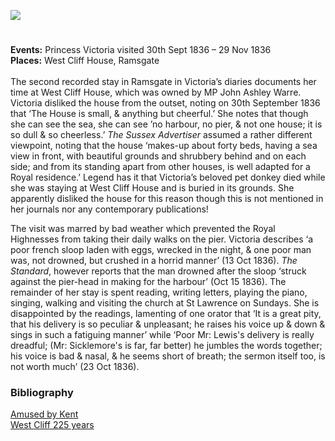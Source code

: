 <a href="https://www.kent-maps.online"><img src="https://kent-map.github.io/mdpress/juncture/ve-button.png"></a>
<param ve-config title="Queen Victoria and West Cliff House" author="Alyson Hunt" layout="vtl" banner="https://raw.githubusercontent.com/kent-map/images/main/banners/19c.jpg">

<param ve-entity eid="Q736439" aliases="Ramsgate">

#

**Events:** Princess Victoria visited 30th Sept 1836 – 29 Nov 1836   
**Places:** West Cliff House, Ramsgate   
<br>
The second recorded stay in Ramsgate in Victoria’s diaries documents her time at West Cliff House, which was owned by MP John Ashley Warre. Victoria disliked the house from the outset, noting on 30th September 1836 that ‘The House is small, & anything but cheerful.’ She notes that though she can see the sea, she can see ’no harbour, no pier, & not one house; it is so dull & so cheerless.’ _The Sussex Advertiser_ assumed a rather different viewpoint, noting that the house ‘makes-up about forty beds, having a sea view in front, with beautiful grounds and shrubbery behind and on each side; and from its standing apart from other houses, is well adapted for a Royal residence.’ Legend has it that Victoria’s beloved pet donkey died while she was staying at West Cliff House and is buried in its grounds. She apparently disliked the house for this reason though this is not mentioned in her journals nor any contemporary publications!
<param ve-image url="https://upload.wikimedia.org/wikipedia/commons/f/fc/Footpath_in_Warre_Recreational_Ground_-_geograph.org.uk_-_2359489.jpg" label="Footpath in Warre Recreational Ground" attribution="by David Anstiss, CC BY-SA 2.0, via Wikimedia Commons">

The visit was marred by bad weather which prevented the Royal Highnesses from taking their daily walks on the pier. Victoria describes ‘a poor french sloop laden with eggs, wrecked in the night, & one poor man was, not drowned, but crushed in a horrid manner’ (13 Oct 1836). _The Standard_, however reports that the man drowned after the sloop ‘struck against the pier-head in making for the harbour’ (Oct 15 1836). The remainder of her stay is spent reading, writing letters, playing the piano, singing, walking and visiting the church at St Lawrence on Sundays. She is disappointed by the readings,  lamenting of one orator that ‘It is a great pity, that his delivery is so peculiar & unpleasant; he raises his voice up & down & sings in such a fatiguing manner’ while ‘Poor Mr: Lewis's delivery is really dreadful; (Mr: Sicklemore's is far, far better) he jumbles the words together; his voice is bad & nasal, & he seems short of breath; the sermon itself too, is not worth much’ (23 Oct 1836).
<param ve-image url="https://upload.wikimedia.org/wikipedia/commons/0/0d/The_Marine_sketch_book_by_H._Moses_1826._RMG_PU7929.jpg" label="The Marine sketch book by H. Moses, 1826" attribution="Henry Moses, Public domain, via Wikimedia Commons">

### Bibliography
[Amused by Kent](http://www.bbc.co.uk/kent/content/articles/2009/03/04/queen_victoria_history_feature.shtml)   
[West Cliff 225 years](http://ramsgate-society.org.uk/ramsgatematters/index.php/local-news/local-history/2-west-cliff-225-years)
